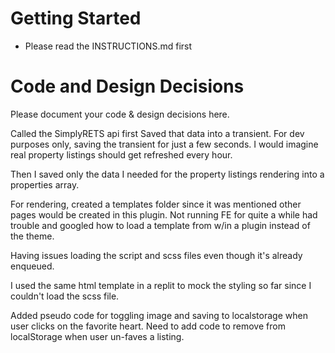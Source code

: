 # Getting Started

- Please read the INSTRUCTIONS.md first

# Code and Design Decisions

Please document your code & design decisions here.

Called the SimplyRETS api first
Saved that data into a transient. For dev purposes only, saving the transient for just a few seconds.
I would imagine real property listings should get refreshed every hour.

Then I saved only the data I needed for the property listings rendering into a properties array.

For rendering, created a templates folder since it was mentioned other pages would be created in this plugin.
Not running FE for quite a while had trouble and googled how to load a template from w/in a plugin instead of the theme.

Having issues loading the script and scss files even though it's already enqueued.

I used the same html template in a replit to mock the styling so far since I couldn't load the scss file.

Added pseudo code for toggling image and saving to localstorage when user clicks on the favorite heart.
Need to add code to remove from localStorage when user un-faves a listing.




